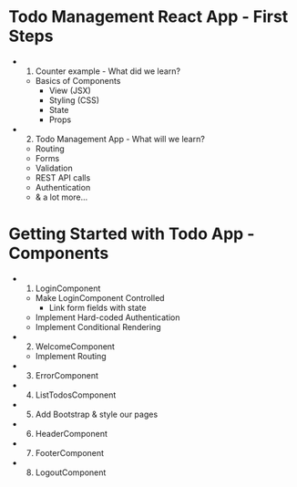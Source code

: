 # Todo Management React App - First Steps
- 1. Counter example - What did we learn?
	- Basics of Components
		- View (JSX)
		- Styling (CSS)
		- State
		- Props
- 2. Todo Management App - What will we learn?
	- Routing
	- Forms
	- Validation
	- REST API calls
	- Authentication
	- & a lot more...

# Getting Started with Todo App - Components
- 1. LoginComponent
	- Make LoginComponent Controlled
		- Link form fields with state
	- Implement Hard-coded Authentication
	- Implement Conditional Rendering
- 2. WelcomeComponent
	- Implement Routing
- 3. ErrorComponent
- 4. ListTodosComponent
- 5. Add Bootstrap & style our pages
- 6. HeaderComponent
- 7. FooterComponent
- 8. LogoutComponent


